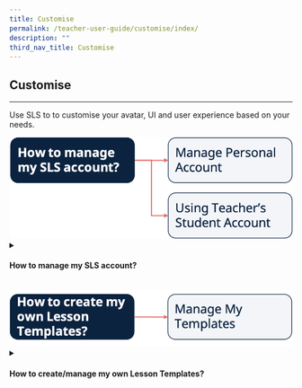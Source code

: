 ```yaml
---
title: Customise
permalink: /teacher-user-guide/customise/index/
description: ""
third_nav_title: Customise
---
```

<h2>Customise</h2>
<hr>
<p>Use SLS to to customise your avatar, UI and user experience based on your needs.</p>

<a target="_blank" href="/images/2Teacher/Flow-Customise.png">
  <img alt="Flow Customise" src="/images/2Teacher/Flow-Customise.png">
</a>


<details>
 <summary><h4>How to manage my SLS account?</h4></summary>

<ul>
	<p>Manage Personal Account</p>
  <li><a target="_blank" href="/teacher-user-guide/customise/customise-an-avatar/">Customise an Avatar</a></li>
  <li><a target="_blank" href="/teacher-user-guide/customise/change-display-name/">Change Display Name</a></li>
  <li><a target="_blank" href="/teacher-user-guide/customise/set-an-alternate-email-address/">Set an Alternate Email Address</a></li>
  <li><a target="_blank" href="/teacher-user-guide/customise/set-email-notifications/">Set Email Notifications (New)</a></li>
  <li><a target="_blank" href="/teacher-user-guide/customise/manage-linked-account/">Manage Linked Account</a></li>
  <li><a target="_blank" href="/teacher-user-guide/customise/change-sls-password/">Change SLS Password</a></li>
	<p>Using Teacher's Student Account</p>
  <li><a target="_blank" href="/teacher-user-guide/customise/switch-to-student-account/">Switch to Student Account</a></li>
</ul>
</details>
<br>
<a target="_blank" href="/images/2Teacher/Flow-Customise1.png">
  <img alt="Flow Customise" src="/images/2Teacher/Flow-Customise1.png">
</a>

<details>
 <summary><h4>How to create/manage my own Lesson Templates?</h4></summary>

<ul>
  <li><a target="_blank" href="/teacher-user-guide/customise/manage-my-templates/">Manage My Templates</a></li>
</ul>
</details>